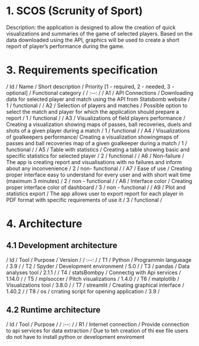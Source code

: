 # 1. SCOS (Scrunity of Sport)
Description: the application is designed to allow the creation of quick visualizations and summaries of the game of selected players. Based on the data downloaded using the API, graphics will be used to create a short report of player’s performance during the game.

# 3. Requirements specification
/ Id / Name / Short description / Priority [1 - required, 2 - needed, 3 - optional] / Functional category /
/ :--: /
/ A1 / API Connections / Downloading data for selected player and match using the API from Statsbomb website / 1 / functional /
/ A2 / Selection of players and matches / Possible option to select the match and player for which the application should prepare a report / 1 / functional /
/ A3 / Visualizations of field players performance / Creating a visualization showing maps of passes, ball recoveries, duels and shots  of a given player during a match / 1 / functional / 
/ A4 / Visualizations of goalkeepers performance/ Creating a visualization showingmaps of passes and ball recoveries map of a given goalkeeper during a match / 1 / functional /
/ A5 / Table with statistics / Creating a table showing basic and specific statistics for selected player / 2 / functional /
/ A6 / Non-failure / The app is creating report and visualisations with no failures and inform about any inconvenience / 2 / non- functional /
/ A7 / Ease of use / Creating proper interface easy to understand for every user and with short wait time (maximum 3 minutes) / 2 / non - functional /
/ A8 / Interface color / Creating proper interface color of dashboard / 3 / non - functional /
/ A9 / Plot and statistics export / The app allows user to export report for each player in PDF format with specific requirements of use it / 3 / functional /

# 4. Architecture
## 4.1 Development architecture

/ Id / Tool / Purpose / Version /
/ :--: /
/ T1 / Python / Programmin langueage / 3.9 / 
/ T2 / Spyder / Development environment / 5.0 /
/ T3 / pandas / Data analyses tool / 2.1.1 / 
/ T4 / statsBombpy / Connectig with Api services / 1.14.0 /
/ T5 / mplsoccer / Pitch visualizations / 1.4.0 /
/ T6 / matplotlib / Visualizations tool / 3.8.0 /
/ T7 / streamlit / Creating graphical interface / 1.40.2 /
/ T8 / os / crrating script for opening application / 3.9 / 

## 4.2 Runtime architecture

/ Id / Tool / Purpose /
/ :--: /
/ R1 / Internet connection / Provide connection to api services for data extraction / 
Due to teh creation of thi exe file users do not have to install python or development enviroment









